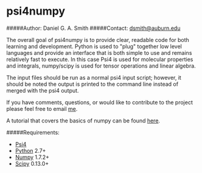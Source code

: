 psi4numpy
=============

#####Author: Daniel G. A. Smith
#####Contact: dsmith@auburn.edu

The overall goal of psi4numpy is to provide clear, readable code for both learning
and development. Python is used to "plug" together low level languages and
provide an interface that is both simple to use and remains relatively fast
to execute. In this case Psi4 is used for molecular properties and integrals,
numpy/scipy is used for tensor operations and linear algebra.

The input files should be run as a normal psi4 input script; however,
it should be noted the output is printed to the command line instead of merged
with the psi4 output.

If you have comments, questions, or would like to contribute to the project please
feel free to email [me](mailto:dsmith@auburn.edu).

A tutorial that covers the basics of numpy can be found [here](http://wiki.scipy.org/Tentative_NumPy_Tutorial).

#####Requirements:
- [Psi4](https://github.com/psi4/psi4public)
- [Python](python.org) 2.7+
 - [Numpy](scipy.org) 1.7.2+
 - [Scipy](numpy.scipy.org) 0.13.0+


